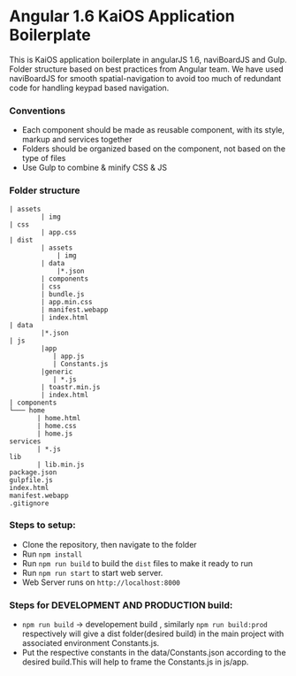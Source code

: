 # Angular 1.6 KaiOS Application Boilerplate
This is KaiOS application boilerplate in angularJS 1.6, naviBoardJS and Gulp. Folder structure based on best practices from Angular team. We have used naviBoardJS for smooth spatial-navigation to avoid too much of redundant code for handling keypad based navigation.

### Conventions
- Each component should be made as reusable component, with its style, markup and services together
- Folders should be organized based on the component, not based on the type of files 
- Use Gulp to combine & minify CSS & JS


### Folder structure
```
| assets
        | img
| css
        | app.css
| dist   
        | assets
            | img
        | data
            |*.json
        | components
        | css
        | bundle.js
        | app.min.css
        | manifest.webapp
        | index.html
| data
        |*.json
| js
        |app
           | app.js
           | Constants.js
        |generic
           | *.js
        | toastr.min.js
        | index.html
| components
└─── home
       | home.html
       | home.css
       | home.js
services
       | *.js
lib
       | lib.min.js
package.json
gulpfile.js
index.html
manifest.webapp
.gitignore
```

### Steps to setup: 
- Clone the repository, then navigate to the folder
- Run `npm install`
- Run `npm run build` to build the `dist` files to make it ready to run
- Run `npm run start` to start web server.
- Web Server runs on `http://localhost:8000` 


### Steps for DEVELOPMENT AND PRODUCTION build: 
- `npm run build` -> developement build , similarly `npm run build:prod` respectively will give a dist folder(desired build) in the main project with associated environment Constants.js.
- Put the respective constants in the data/Constants.json according to the desired build.This will help to frame the Constants.js in js/app.
